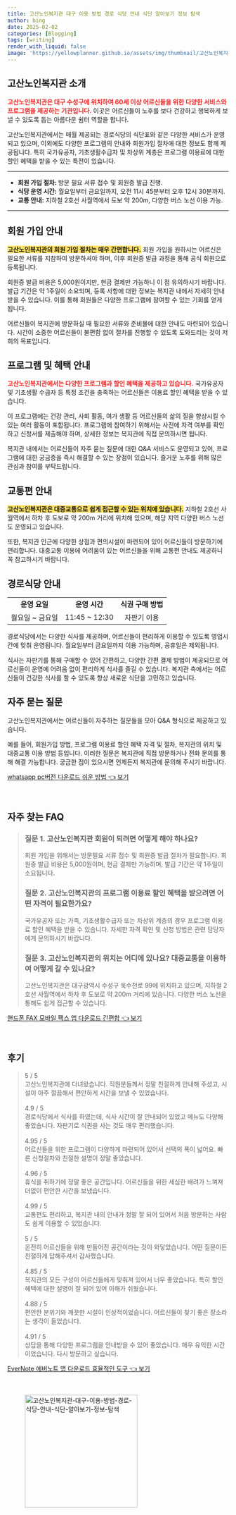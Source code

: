 ```yaml
---
title: 고산노인복지관 대구 이용 방법 경로 식당 안내 식단 알아보기 정보 탐색
author: bing
date: 2025-02-02
categories: [Blogging]
tags: [writing]
render_with_liquid: false
image: 'https://yellowplanner.github.io/assets/img/thumbnail/고산노인복지관-대구-이용-방법-경로-식당-안내-식단-알아보기-정보-탐색.webp'
---
```



<h2 id='고산노인복지관소개'>고산노인복지관 소개</h2>

<p><b><span style="color: #ee2323;">고산노인복지관은 대구 수성구에 위치하여 60세 이상 어르신들을 위한 다양한 서비스와 프로그램을 제공하는 기관입니다.</span></b> 이곳은 어르신들이 노후를 보다 건강하고 행복하게 보낼 수 있도록 돕는 아름다운 쉼터 역할을 합니다.</p>

<p>고산노인복지관에서는 매월 제공되는 경로식당의 식단표와 같은 다양한 서비스가 운영되고 있으며, 이외에도 다양한 프로그램의 안내와 회원가입 절차에 대한 정보도 함께 제공됩니다. 특히 국가유공자, 기초생활수급자 및 차상위 계층은 프로그램 이용료에 대한 할인 혜택을 받을 수 있는 특전이 있습니다.</p>

<hr />

<ul>
    <li><b>회원 가입 절차: </b>방문 필요 서류 접수 및 회원증 발급 진행.</li>
    <li><b>식당 운영 시간:</b> 월요일부터 금요일까지, 오전 11시 45분부터 오후 12시 30분까지.</li>
    <li><b>교통 안내:</b> 지하철 2호선 사월역에서 도보 약 200m, 다양한 버스 노선 이용 가능.</li>
</ul>

<hr />

<h2 id='회원가입안내'>회원 가입 안내</h2>

<p><b><span style="background-color: #ffe066;">고산노인복지관의 회원 가입 절차는 매우 간편합니다.</span></b> 회원 가입을 원하시는 어르신은 필요한 서류를 지참하여 방문하셔야 하며, 이후 회원증 발급 과정을 통해 공식 회원으로 등록됩니다.</p>

<p>회원증 발급 비용은 5,000원이지만, 현금 결제만 가능하니 이 점 유의하시기 바랍니다. 발급 기간은 약 1주일이 소요되며, 등록 사항에 대한 정보는 복지관 내에서 자세히 안내받을 수 있습니다. 이를 통해 회원들은 다양한 프로그램에 참여할 수 있는 기회를 얻게 됩니다.</p>

<p>어르신들이 복지관에 방문하실 때 필요한 서류와 준비물에 대한 안내도 마련되어 있습니다. 시간이 소중한 어르신들이 불편함 없이 절차를 진행할 수 있도록 도와드리는 것이 저희의 목표입니다.</p>

<h2 id='프로그램및혜택'>프로그램 및 혜택 안내</h2>

<p><b><span style="color: #ee2323;">고산노인복지관에서는 다양한 프로그램과 할인 혜택을 제공하고 있습니다.</span></b> 국가유공자 및 기초생활 수급자 등 특정 조건을 충족하는 어르신들은 이용료 할인 혜택을 받을 수 있습니다.</p>

<p>이 프로그램에는 건강 관리, 사회 활동, 여가 생활 등 어르신들의 삶의 질을 향상시킬 수 있는 여러 활동이 포함됩니다. 프로그램에 참여하기 위해서는 사전에 자격 여부를 확인하고 신청서를 제출해야 하며, 상세한 정보는 복지관에 직접 문의하시면 됩니다.</p>

<p>복지관 내에서는 어르신들이 자주 묻는 질문에 대한 Q&A 서비스도 운영되고 있어, 프로그램에 대한 궁금증을 즉시 해결할 수 있는 장점이 있습니다. 즐거운 노후를 위해 많은 관심과 참여를 부탁드립니다.</p>

<h2 id='교통편안내'>교통편 안내</h2>

<p><b><span style="background-color: #ffe066;">고산노인복지관은 대중교통으로 쉽게 접근할 수 있는 위치에 있습니다.</span></b> 지하철 2호선 사월역에서 하차 후 도보로 약 200m 거리에 위치해 있으며, 해당 지역 다양한 버스 노선도 운영되고 있습니다.</p>

<p>또한, 복지관 인근에 다양한 상점과 편의시설이 마련되어 있어 어르신들이 방문하기에 편리합니다. 대중교통 이용에 어려움이 있는 어르신들을 위해 교통편 안내도 제공하니 꼭 참고하시기 바랍니다.</p>

<h2 id='경로식당안내'>경로식당 안내</h2>

<table>
    <tr>
        <td style="text-align: center; height: 17px;"><b>운영 요일</b></td>
        <td style="text-align: center; height: 17px;"><b>운영 시간</b></td>
        <td style="text-align: center; height: 17px;"><b>식권 구매 방법</b></td>
    </tr>
    <tr>
        <td style="text-align: center; height: 17px;">월요일 ~ 금요일</td>
        <td style="text-align: center; height: 17px;">11:45 ~ 12:30</td>
        <td style="text-align: center; height: 17px;">자판기 이용</td>
    </tr>
</table>

<p>경로식당에서는 다양한 식사를 제공하며, 어르신들이 편리하게 이용할 수 있도록 영업시간에 맞춰 운영됩니다. 월요일부터 금요일까지 이용 가능하며, 공휴일은 제외됩니다.</p>

<p>식사는 자판기를 통해 구매할 수 있어 간편하고, 다양한 간편 결제 방법이 제공되므로 어르신들이 운영에 어려움 없이 편리하게 식사를 즐길 수 있습니다. 복지관 측에서는 어르신들이 건강한 식사를 할 수 있도록 항상 새로운 식단을 고민하고 있습니다.</p>

<h2 id='자주묻는질문'>자주 묻는 질문</h2>

<p>고산노인복지관에서는 어르신들이 자주하는 질문들을 모아 Q&A 형식으로 제공하고 있습니다.</p>

<p>예를 들어, 회원가입 방법, 프로그램 이용료 할인 혜택 자격 및 절차, 복지관의 위치 및 대중교통 이용 방법 등입니다. 이러한 질문은 복지관에 직접 방문하거나 전화 문의를 통해 해결 가능합니다. 궁금한 점이 있으시면 언제든지 복지관에 문의해 주시기 바랍니다.</p>


<p><a class="click-button" title="whatsapp pc버전 다운로드 쉬운 방법" href="https://yellowplanner.github.io/posts/whatsapp-pc%EB%B2%84%EC%A0%84-%EB%8B%A4%EC%9A%B4%EB%A1%9C%EB%93%9C-%EC%89%AC%EC%9A%B4-%EB%B0%A9%EB%B2%95/" rel="dofollow">whatsapp pc버전 다운로드 쉬운 방법 👈 보기</a></p><br>
<h2 id='자주_찾는_FAQ'>자주 찾는 FAQ</h2>
<div itemscope="" itemtype="https://schema.org/FAQPage"> 
<blockquote> 
<div itemscope="" itemprop="mainEntity" itemtype="https://schema.org/Question"> 
<h3 itemprop="name">질문 1. 고산노인복지관 회원이 되려면 어떻게 해야 하나요?</h3> 
<div itemscope="" itemprop="acceptedAnswer" itemtype="https://schema.org/Answer"> 
<span itemprop="text"> 
<p>회원 가입을 위해서는 방문필요 서류 접수 및 회원증 발급 절차가 필요합니다. 회원증 발급 비용은 5,000원이며, 현금 결제만 가능하며, 발급 기간은 약 1주일이 소요됩니다.</p> 
</span> 
</div> 
</div> 
<div itemscope="" itemprop="mainEntity" itemtype="https://schema.org/Question"> 
<h3 itemprop="name">질문 2. 고산노인복지관의 프로그램 이용료 할인 혜택을 받으려면 어떤 자격이 필요한가요?</h3> 
<div itemscope="" itemprop="acceptedAnswer" itemtype="https://schema.org/Answer"> 
<span itemprop="text"> 
<p>국가유공자 또는 가족, 기초생활수급자 또는 차상위 계층의 경우 프로그램 이용료 할인 혜택을 받을 수 있습니다. 자세한 자격 확인 및 신청 방법은 관련 담당자에게 문의하시기 바랍니다.</p> 
</span> 
</div> 
</div> 
<div itemscope="" itemprop="mainEntity" itemtype="https://schema.org/Question"> 
<h3 itemprop="name">질문 3. 고산노인복지관의 위치는 어디에 있나요? 대중교통을 이용하여 어떻게 갈 수 있나요?</h3> 
<div itemscope="" itemprop="acceptedAnswer" itemtype="https://schema.org/Answer"> 
<span itemprop="text"> 
<p>고산노인복지관은 대구광역시 수성구 욱수천로 99에 위치하고 있으며, 지하철 2호선 사월역에서 하차 후 도보로 약 200m 거리에 있습니다. 다양한 버스 노선을 통해도 쉽게 접근할 수 있습니다.</p> 
</span> 
</div> 
</div> 
</blockquote> 
</div>
<p><a class="click-button" title="핸드폰 FAX 모바일 팩스 앱 다운로드 간편함" href="https://yellowplanner.github.io/posts/%ED%95%B8%EB%93%9C%ED%8F%B0-FAX-%EB%AA%A8%EB%B0%94%EC%9D%BC-%ED%8C%A9%EC%8A%A4-%EC%95%B1-%EB%8B%A4%EC%9A%B4%EB%A1%9C%EB%93%9C-%EA%B0%84%ED%8E%B8%ED%95%A8/" rel="dofollow">핸드폰 FAX 모바일 팩스 앱 다운로드 간편함 👈 보기</a></p><br>
<h2 id='후기'>후기</h2>
<div itemscope itemtype="https://schema.org/Product">
  <blockquote>
  <div itemprop="review" itemscope itemtype="https://schema.org/Review">
      <div itemprop="reviewRating" itemscope itemtype="https://schema.org/Rating"> <span itemprop="ratingValue">5</span> / <span itemprop="bestRating">5</span> </div>
      <span itemprop="reviewBody">고산노인복지관에 다녀왔습니다. 직원분들께서 정말 친절하게 안내해 주셨고, 시설이 아주 깔끔해서 편안하게 시간을 보낼 수 있었습니다.</span>
  </div>
  <br>
  <div itemprop="review" itemscope itemtype="https://schema.org/Review">
      <div itemprop="reviewRating" itemscope itemtype="https://schema.org/Rating"> <span itemprop="ratingValue">4.9</span> / <span itemprop="bestRating">5</span> </div>
      <span itemprop="reviewBody">경로식당에서 식사를 하였는데, 식사 시간이 잘 안내되어 있었고 메뉴도 다양해 좋았습니다. 자판기로 식권을 사는 것도 매우 편리했습니다.</span>
  </div>
  <br>
  <div itemprop="review" itemscope itemtype="https://schema.org/Review">
      <div itemprop="reviewRating" itemscope itemtype="https://schema.org/Rating"> <span itemprop="ratingValue">4.95</span> / <span itemprop="bestRating">5</span> </div>
      <span itemprop="reviewBody">어르신들을 위한 프로그램이 다양하게 마련되어 있어서 선택의 폭이 넓어요. 빠른 신청절차와 친절한 설명이 정말 좋았습니다.</span>
  </div>
  <br>
  <div itemprop="review" itemscope itemtype="https://schema.org/Review">
      <div itemprop="reviewRating" itemscope itemtype="https://schema.org/Rating"> <span itemprop="ratingValue">4.96</span> / <span itemprop="bestRating">5</span> </div>
      <span itemprop="reviewBody">휴식을 취하기에 정말 좋은 공간입니다. 어르신들을 위한 세심한 배려가 느껴져 더없이 편안한 시간을 보냈습니다.</span>
  </div>
  <br>
  <div itemprop="review" itemscope itemtype="https://schema.org/Review">
      <div itemprop="reviewRating" itemscope itemtype="https://schema.org/Rating"> <span itemprop="ratingValue">4.99</span> / <span itemprop="bestRating">5</span> </div>
      <span itemprop="reviewBody">교통편도 편리하고, 복지관 내의 안내가 정말 잘 되어 있어서 처음 방문하는 사람도 쉽게 이용할 수 있었습니다.</span>
  </div>
  <br>
  <div itemprop="review" itemscope itemtype="https://schema.org/Review">
      <div itemprop="reviewRating" itemscope itemtype="https://schema.org/Rating"> <span itemprop="ratingValue">5</span> / <span itemprop="bestRating">5</span> </div>
      <span itemprop="reviewBody">온전히 어르신들을 위해 만들어진 공간이라는 것이 와닿았습니다. 어떤 질문이든 친절하게 답해주셔서 감사했습니다.</span>
  </div>
  <br>
  <div itemprop="review" itemscope itemtype="https://schema.org/Review">
      <div itemprop="reviewRating" itemscope itemtype="https://schema.org/Rating"> <span itemprop="ratingValue">4.85</span> / <span itemprop="bestRating">5</span> </div>
      <span itemprop="reviewBody">복지관의 모든 구성이 어르신들에게 맞춰져 있어서 너무 좋았습니다. 특히 할인 혜택에 대한 설명이 잘 되어 있어 이해가 쉬웠습니다.</span>
  </div>
  <br>
  <div itemprop="review" itemscope itemtype="https://schema.org/Review">
      <div itemprop="reviewRating" itemscope itemtype="https://schema.org/Rating"> <span itemprop="ratingValue">4.88</span> / <span itemprop="bestRating">5</span> </div>
      <span itemprop="reviewBody">편안한 분위기와 깨끗한 시설이 인상적이었습니다. 어르신들이 찾기 좋은 장소라는 생각이 들었습니다.</span>
  </div>
  <br>
  <div itemprop="review" itemscope itemtype="https://schema.org/Review">
      <div itemprop="reviewRating" itemscope itemtype="https://schema.org/Rating"> <span itemprop="ratingValue">4.91</span> / <span itemprop="bestRating">5</span> </div>
      <span itemprop="reviewBody">상담을 통해 다양한 프로그램을 안내받을 수 있어 좋았습니다. 매우 유익한 시간이었습니다. 다시 방문하고 싶습니다.</span>
  </div>
  </blockquote>
</div>
<p><a class="click-button" title="EverNote 에버노트 앱 다운로드 효율적인 도구" href="https://yellowplanner.github.io/posts/EverNote-%EC%97%90%EB%B2%84%EB%85%B8%ED%8A%B8-%EC%95%B1-%EB%8B%A4%EC%9A%B4%EB%A1%9C%EB%93%9C-%ED%9A%A8%EC%9C%A8%EC%A0%81%EC%9D%B8-%EB%8F%84%EA%B5%AC/" rel="dofollow">EverNote 에버노트 앱 다운로드 효율적인 도구 👈 보기</a></p><br>
<figure class="image"><img src="https://yellowplanner.github.io/assets/img/thumbnail/고산노인복지관-대구-이용-방법-경로-식당-안내-식단-알아보기-정보-탐색.webp" alt="고산노인복지관-대구-이용-방법-경로-식당-안내-식단-알아보기-정보-탐색" width="256" height="256"></figure>